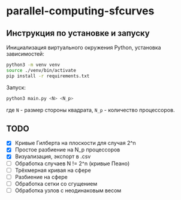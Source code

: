 # parallel-computing-sfcurves

## Инструкция по установке и запуску 

Инициализация виртуального окружения Python, установка зависимостей:

```bash
python3 -m venv venv 
source ./venv/bin/activate 
pip install -r requirements.txt
```

Запуск: 
```bash
python3 main.py <N> <N_p>
```
где `N` - размер стороны квадрата, `N_p` - количество процессоров. 

## TODO 
- [x] Кривые Гилберта на плоскости для случая 2^n 
- [x] Простое разбиение на N_p процессоров 
- [x] Визуализация, экспорт в .csv 
- [ ] Обработка случаев N != 2^n (кривые Пеано)
- [ ] Трёхмерная кривая на сфере 
- [ ] Разбиение на сфере
- [ ] Обработка сетки со сгущением 
- [ ] Обработка узлов с неодинаковым весом
